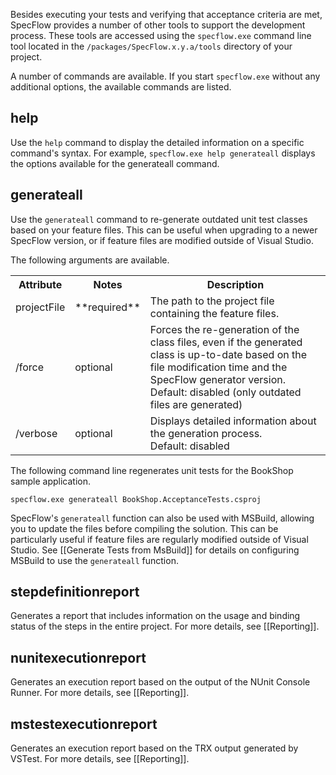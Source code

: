 Besides executing your tests and verifying that acceptance criteria are met, SpecFlow provides a number of other tools to support the development process. These tools are accessed using the `specflow.exe` command line tool located in the `/packages/SpecFlow.x.y.a/tools` directory of your project.

A number of commands are available. If you start `specflow.exe` without any additional options, the available commands are listed.

## help
Use the `help` command to display the detailed information on a specific command's syntax. For example, `specflow.exe help generateall` displays the options available for the generateall command.
 
## generateall

Use the `generateall` command to re-generate outdated unit test classes based on your feature files. This can be useful when upgrading to a newer SpecFlow version, or if feature files are modified outside of Visual Studio.

The following arguments are available.


<table>
    <tr>
        <th>Attribute</th>
        <th>Notes</th>
        <th>Description</th>
    </tr>
    <tr>
        <td>projectFile</td>
        <td>**required**</td>
        <td>The path to the project file containing the feature files.</td>
    </tr>
    <tr>
        <td>/force</td>
        <td>optional</td>
        <td>Forces the re-generation of the class files, even if the generated class is up-to-date based on the file modification time and the SpecFlow generator version.<br/>
            Default: disabled (only outdated files are generated)</td>
    </tr>
    <tr>
        <td>/verbose</td>
        <td>optional</td>
        <td>Displays detailed information about the generation process.<br/>
            Default: disabled</td>
    </tr>
</table>

The following command line regenerates unit tests for the BookShop sample application.

```
specflow.exe generateall BookShop.AcceptanceTests.csproj
```

SpecFlow's `generateall` function can also be used with MSBuild, allowing you to update the files before compiling the solution. This can be particularly useful if feature files are regularly modified outside of Visual Studio. See [[Generate Tests from MsBuild]] for details on configuring MSBuild to use the `generateall` function.

## stepdefinitionreport
Generates a report that includes information on the usage and binding status of the steps in the entire project. For more details, see [[Reporting]].

## nunitexecutionreport
Generates an execution report based on the output of the NUnit Console Runner. For more details, see [[Reporting]].

## mstestexecutionreport
Generates an execution report based on the TRX output generated by VSTest. For more details, see [[Reporting]].